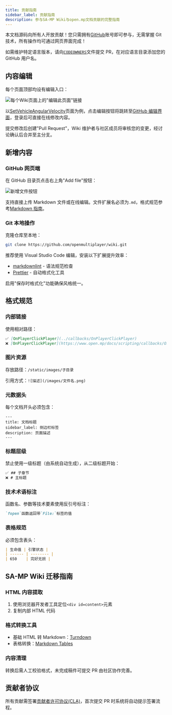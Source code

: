 ```yaml
---
title: 贡献指南
sidebar_label: 贡献指南
description: 参与SA-MP Wiki与open.mp文档贡献的完整指南
---
```


本文档源码向所有人开放贡献！您只需拥有[GitHub](https://github.com)账号即可参与，无需掌握 Git 技术，所有操作均可通过网页界面完成！

如需维护特定语言版本，请向[`CODEOWNERS`](https://github.com/openmultiplayer/web/blob/master/CODEOWNERS)文件提交 PR，在对应语言目录添加您的 GitHub 用户名。

## 内容编辑

每个页面顶部均设有编辑入口：

![每个Wiki页面上的"编辑此页面"链接](https://assets.open.mp/assets/images/contributing/edit-this-page.png)

以[SetVehicleAngularVelocity](../scripting/functions/SetVehicleAngularVelocity)页面为例，点击编辑按钮将跳转至[GitHub 编辑界面](https://github.com/openmultiplayer/web/edit/master/frontend/docs/scripting/functions/SetVehicleAngularVelocity.md)，登录后可直接在线修改内容。

提交修改后创建"Pull Request"，Wiki 维护者与社区成员将审核您的变更，经讨论确认后合并至主分支。

## 新增内容

### GitHub 网页端

在 GitHub 目录页点击右上角"Add file"按钮：

![新增文件按钮](https://assets.open.mp/assets/images/contributing/add-new-file.png)

支持直接上传 Markdown 文件或在线编辑。文件扩展名必须为`.md`，格式规范参考[Markdown 指南](https://guides.github.com/features/mastering-markdown/)。

### Git 本地操作

克隆仓库至本地：

```sh
git clone https://github.com/openmultiplayer/wiki.git
```

推荐使用 Visual Studio Code 编辑，安装以下扩展提升效率：

- [markdownlint](https://marketplace.visualstudio.com/items?itemName=DavidAnson.vscode-markdownlint) - 语法规范检查
- [Prettier](https://marketplace.visualstudio.com/items?itemName=esbenp.prettier-vscode) - 自动格式化工具

启用"保存时格式化"功能确保风格统一。

## 格式规范

### 内部链接

使用相对路径：

```md
✅ [OnPlayerClickPlayer](../callbacks/OnPlayerClickPlayer)
❌ [OnPlayerClickPlayer](https://www.open.mp/docs/scripting/callbacks/OnPlayerClickPlayer)
```

### 图片资源

存放路径：`/static/images/子目录`

引用方式：`![描述](/images/文件名.png)`

### 元数据头

每个文档开头必须包含：

```mdx
---
title: 文档标题
sidebar_label: 侧边栏标签
description: 页面描述
---
```

### 标题层级

禁止使用一级标题（由系统自动生成），从二级标题开始：

```md
✅ ## 子章节
❌ # 主标题
```

### 技术术语标注

函数名、参数等技术要素使用反引号标注：

```md
`fopen`函数返回带`File:`标签的值
```

### 表格规范

必须包含表头：

```md
| 生命值 | 引擎状态 |
| ------ | -------- |
| 650    | 完好无损 |
```

## SA-MP Wiki 迁移指南

### HTML 内容提取

1. 使用浏览器开发者工具定位`<div id=content>`元素
2. 复制内部 HTML 代码

### 格式转换工具

- 基础 HTML 转 Markdown：[Turndown](https://mixmark-io.github.io/turndown/)
- 表格转换：[Markdown Tables](https://jmalarcon.github.io/markdowntables/)

### 内容清理

转换后需人工校验格式，未完成稿件可提交 PR 由社区协作完善。

## 贡献者协议

所有贡献需签署[贡献者许可协议(CLA)](https://cla-assistant.io/openmultiplayer/homepage)，首次提交 PR 时系统将自动提示签署流程。
